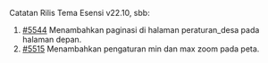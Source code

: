 Catatan Rilis Tema Esensi v22.10, sbb:

1. [#5544](https://github.com/OpenSID/OpenSID/issues/5544) Menambahkan paginasi di halaman peraturan_desa pada halaman depan.
2. [#5515](https://github.com/OpenSID/OpenSID/issues/5515) Menambahkan pengaturan min dan max zoom pada peta.
